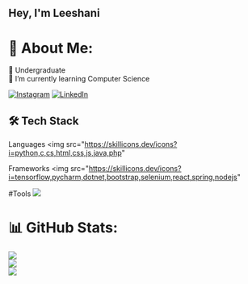 ## Hey, I'm Leeshani

# 💫 About Me:

🔭 Undergraduate<br>
🌱 I’m currently learning Computer Science

[![Instagram](https://img.shields.io/badge/Instagram-%23E4405F.svg?logo=Instagram&logoColor=white)](https://www.instagram.com/_leez_dilz_/?igsh=d2VsZ2RyYzN2MW8%3D&utm_source=qr) 
[![LinkedIn](https://img.shields.io/badge/LinkedIn-%230077B5.svg?logo=linkedin&logoColor=white)](https://www.linkedin.com/in/leeshani-dilthara-a9735733a?utm_source=share&utm_campaign=share_via&utm_content=profile&utm_medium=ios_app)


## 🛠 Tech Stack

 Languages
<img src="https://skillicons.dev/icons?i=python,c,cs,html,css,js,java,php" 

 Frameworks
<img src="https://skillicons.dev/icons?i=tensorflow,pycharm,dotnet,bootstrap,selenium,react,spring,nodejs"

#Tools
<img src="https://skillicons.dev/icons?i=vscode,visualstudio,git,github,notion,figma,ps,firebase" /><br>


# 📊 GitHub Stats:

![](https://github-readme-stats.vercel.app/api?username=LeeshaniZ&theme=dark&hide_border=false&include_all_commits=false&count_private=false)<br/>
![](https://github-readme-streak-stats.herokuapp.com/?user=LeeshaniZ&theme=dark&hide_border=false)<br/>
![](https://github-readme-stats.vercel.app/api/top-langs/?username=LeeshaniZ&theme=dark&hide_border=false&include_all_commits=false&count_private=false&layout=compact)

<!-- Proudly created with GPRM ( https://gprm.itsvg.in ) -->
